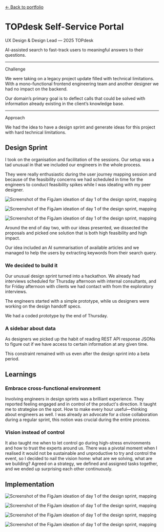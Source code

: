 <a href="/portfolio.html">← Back to portfolio</a>

<h1>TOPdesk Self-Service Portal</h1>

<div class="article-intro">

<bb-tags>

UX Design & Design Lead — 2025 TOPdesk

</bb-tags>

<bb-intro>

AI-assisted search to fast-track users to meaningful answers to their questions.

</bb-intro>

---

<bb-tags>

Challenge

</bb-tags>

We were taking on a legacy project update filled with technical limitations. With a mono-functional frontend engineering team and another designer we had no impact on the backend.

Our domain’s primary goal is to deflect calls that could be solved with information already existing in the client’s knowledge base.

---

<bb-tags>

Approach

</bb-tags>

We had the idea to have a design sprint and generate ideas for this project with hard technical limitations.

</div>

## Design Sprint

I took on the organisation and facilitation of the sessions. Our setup was a tad unusual in that we included our engineers in the whole process. 

They were really enthusiastic during the user journey mapping session and because of the feasibility concerns we had scheduled in time for the engineers to conduct feasibility spikes while I was ideating with my peer designer. 

![Screenshot of the FigJam ideation of day 1 of the design sprint, mapping](/assets/img/ssp-sprint-1.png)

![Screenshot of the FigJam ideation of day 1 of the design sprint, mapping](/assets/img/ssp-sprint-2.png)

![Screenshot of the FigJam ideation of day 1 of the design sprint, mapping](/assets/img/ssp-sprint-3.png)


Around the end of day two, with our ideas presented, we dissected the proposals and picked one solution that is both high feasibility and high impact.

Our idea included an AI summarisation of available articles and we managed to help the users by extracting keywords from their search query.

### We decided to build it

Our unusual design sprint turned into a hackathon. We already had interviews scheduled for Thursday afternoon with internal consultants, and for Friday afternoon with clients we had contact with from the exploratory interviews.

The engineers started with a simple prototype, while us designers were working on the design handoff specs.

We had a coded prototype by the end of Thursday. 

### A sidebar about data

As designers we picked up the habit of reading REST API response JSONs to figure out if we have access to certain information at any given time.

This constraint remained with us even after the design sprint into a beta period.

## Learnings

### Embrace cross-functional environment

Involving engineers in design sprints was a brilliant experience. They reported feeling engaged and in control of the product's direction. It taught me to strategise on the spot. How to make every hour useful—thinking about engineers as well. I was already an advocate for a close collaboration during a regular sprint, this notion was crucial during the entire process. 

### Vision instead of control

It also taught me when to let control go during high-stress environments and how to trust the experts around us. There was a pivotal moment when I realised it would not be sustainable and unproductive to try and control the event, so I decided to nail the vision home: what are we solving, what are we building? Agreed on a strategy, we defined and assigned tasks together, and we ended up surprising each other continuously.

## Implementation

![Screenshot of the FigJam ideation of day 1 of the design sprint, mapping](/assets/img/ssp-concept-home.png)

![Screenshot of the FigJam ideation of day 1 of the design sprint, mapping](/assets/img/ssp-concept-onboarding.png)

![Screenshot of the FigJam ideation of day 1 of the design sprint, mapping](/assets/img/ssp-home.png)

![Screenshot of the FigJam ideation of day 1 of the design sprint, mapping](/assets/img/ssp-results.png)